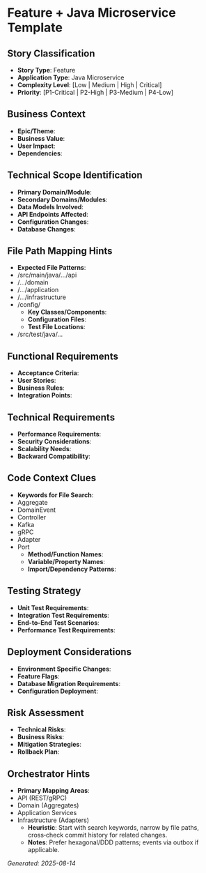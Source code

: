 # Feature + Java Microservice Template


## Story Classification
- **Story Type**: Feature
- **Application Type**: Java Microservice
- **Complexity Level**: [Low | Medium | High | Critical]
- **Priority**: [P1-Critical | P2-High | P3-Medium | P4-Low]


## Business Context
- **Epic/Theme**: 
- **Business Value**: 
- **User Impact**: 
- **Dependencies**:


## Technical Scope Identification
- **Primary Domain/Module**: 
- **Secondary Domains/Modules**: 
- **Data Models Involved**: 
- **API Endpoints Affected**: 
- **Configuration Changes**: 
- **Database Changes**:


## File Path Mapping Hints
- **Expected File Patterns**:
- /src/main/java/.../api
- /.../domain
- /.../application
- /.../infrastructure
- /config/
    - **Key Classes/Components**: 
    - **Configuration Files**: 
    - **Test File Locations**:
- /src/test/java/...


## Functional Requirements
- **Acceptance Criteria**: 
- **User Stories**: 
- **Business Rules**: 
- **Integration Points**:


## Technical Requirements
- **Performance Requirements**: 
- **Security Considerations**: 
- **Scalability Needs**: 
- **Backward Compatibility**:


## Code Context Clues
- **Keywords for File Search**:
- Aggregate
- DomainEvent
- Controller
- Kafka
- gRPC
- Adapter
- Port
    - **Method/Function Names**: 
    - **Variable/Property Names**: 
    - **Import/Dependency Patterns**:


## Testing Strategy
- **Unit Test Requirements**: 
- **Integration Test Requirements**: 
- **End-to-End Test Scenarios**: 
- **Performance Test Requirements**:


## Deployment Considerations
- **Environment Specific Changes**: 
- **Feature Flags**: 
- **Database Migration Requirements**: 
- **Configuration Deployment**:


## Risk Assessment
- **Technical Risks**: 
- **Business Risks**: 
- **Mitigation Strategies**: 
- **Rollback Plan**:


## Orchestrator Hints
- **Primary Mapping Areas**:
- API (REST/gRPC)
- Domain (Aggregates)
- Application Services
- Infrastructure (Adapters)
    - **Heuristic**: Start with search keywords, narrow by file paths, cross‑check commit history for related changes.
    - **Notes**: Prefer hexagonal/DDD patterns; events via outbox if applicable.


_Generated: 2025-08-14_
